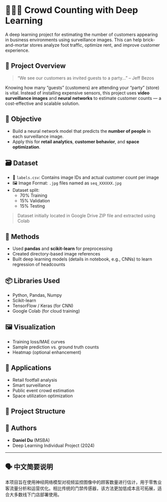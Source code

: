 # 🧍‍♂️🧍 Crowd Counting with Deep Learning
A deep learning project for estimating the number of customers appearing in business environments using surveillance images. This can help brick-and-mortar stores analyze foot traffic, optimize rent, and improve customer experience.

## 📌 Project Overview

> “We see our customers as invited guests to a party...” – Jeff Bezos

Knowing how many “guests” (customers) are attending your “party” (store) is vital. Instead of installing expensive sensors, this project uses **video surveillance images** and **neural networks** to estimate customer counts — a cost-effective and scalable solution.

## 🎯 Objective

- Build a neural network model that predicts the **number of people** in each surveillance image.
- Apply this for **retail analytics**, **customer behavior**, and **space optimization**.

## 🗃️ Dataset

- 📁 `labels.csv`: Contains image IDs and actual customer count per image
- 🖼️ Image Format: `.jpg` files named as `seq_XXXXXX.jpg`
- Dataset split:
  - 70% Training
  - 15% Validation
  - 15% Testing

> Dataset initially located in Google Drive ZIP file and extracted using Colab

## 🧠 Methods

- Used **pandas** and **scikit-learn** for preprocessing
- Created directory-based image references
- Built deep learning models (details in notebook, e.g., CNNs) to learn regression of headcounts

## 📦 Libraries Used

- Python, Pandas, Numpy
- Scikit-learn
- TensorFlow / Keras (for CNN)
- Google Colab (for cloud training)

## 🖼️ Visualization

- Training loss/MAE curves
- Sample prediction vs. ground truth counts
- Heatmap (optional enhancement)

## 🚀 Applications

- Retail footfall analysis
- Smart surveillance
- Public event crowd estimation
- Space utilization optimization

## 📁 Project Structure


## 👥 Authors

- **Daniel Du** (MSBA)
- Deep Learning Individual Project (2024)

---

## 🗣 中文简要说明

本项目旨在使用神经网络模型对视频监控图像中的顾客数量进行估计，用于零售业客流量分析和运营优化。相比传统的门禁传感器，该方法更加低成本且可拓展，适合大多数线下门店部署使用。
